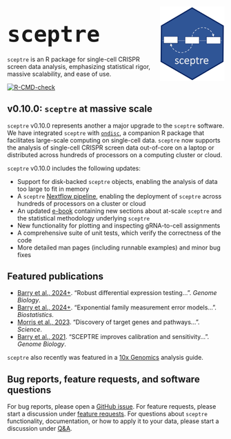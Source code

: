 
<!-- README.md is generated from README.Rmd. Please edit that file -->

<div style="margin-top: 5px;">

<img src="man/figures/hex.jpg" align="right" width="150"/>

</div>

## <span style="font-size:60px;">`sceptre`</span>

`sceptre` is an R package for single-cell CRISPR screen data analysis,
emphasizing statistical rigor, massive scalability, and ease of use.

<!-- badges: start -->

[![R-CMD-check](https://github.com/Katsevich-Lab/sceptre/workflows/R-CMD-check/badge.svg)](https://github.com/Katsevich-Lab/sceptre/actions)

<!-- badges: end -->

## v0.10.0: `sceptre` at massive scale

`sceptre` v0.10.0 represents another a major upgrade to the `sceptre`
software. We have integrated `sceptre` with
[`ondisc`](https://timothy-barry.github.io/ondisc/), a companion R
package that facilitates large-scale computing on single-cell data.
`sceptre` now supports the analysis of single-cell CRISPR screen data
out-of-core on a laptop or distributed across hundreds of processors on
a computing cluster or cloud.

`sceptre` v0.10.0 includes the following updates:

- Support for disk-backed `sceptre` objects, enabling the analysis of
  data too large to fit in memory
- A `sceptre` [Nextflow
  pipeline](https://github.com/timothy-barry/sceptre-pipeline), enabling
  the deployment of `sceptre` across hundreds of processors on a cluster
  or cloud
- An updated [e-book](https://timothy-barry.github.io/sceptre-book/)
  containing new sections about at-scale `sceptre` and the statistical
  methodology underlying `sceptre`
- New functionality for plotting and inspecting gRNA-to-cell assignments
- A comprehensive suite of unit tests, which verify the correctness of
  the code
- More detailed man pages (including runnable examples) and minor bug
  fixes

## Featured publications

- [Barry et al.,
  2024+](https://www.biorxiv.org/content/10.1101/2023.05.15.540875v2).
  “Robust differential expression testing…”. *Genome Biology*.
- [Barry et al., 2024+](https://arxiv.org/abs/2201.01879). “Exponential
  family measurement error models…”. *Biostatistics.*
- [Morris et al.,
  2023](https://www.science.org/doi/10.1126/science.adh7699). “Discovery
  of target genes and pathways…”. *Science*.
- [Barry et al.,
  2021](https://genomebiology.biomedcentral.com/articles/10.1186/s13059-021-02545-2).
  “SCEPTRE improves calibration and sensitivity…”. *Genome Biology*.

`sceptre` also recently was featured in a [10x
Genomics](https://www.10xgenomics.com/analysis-guides/single-cell-crispr-screen-analysis-with-sceptre)
analysis guide.

## Bug reports, feature requests, and software questions

For bug reports, please open a [GitHub
issue](https://github.com/Katsevich-Lab/sceptre/issues). For feature
requests, please start a discussion under [feature
requests](https://github.com/Katsevich-Lab/sceptre/discussions/categories/feature-requests).
For questions about `sceptre` functionality, documentation, or how to
apply it to your data, please start a discussion under
[Q&A](https://github.com/Katsevich-Lab/sceptre/discussions/categories/q-a).
